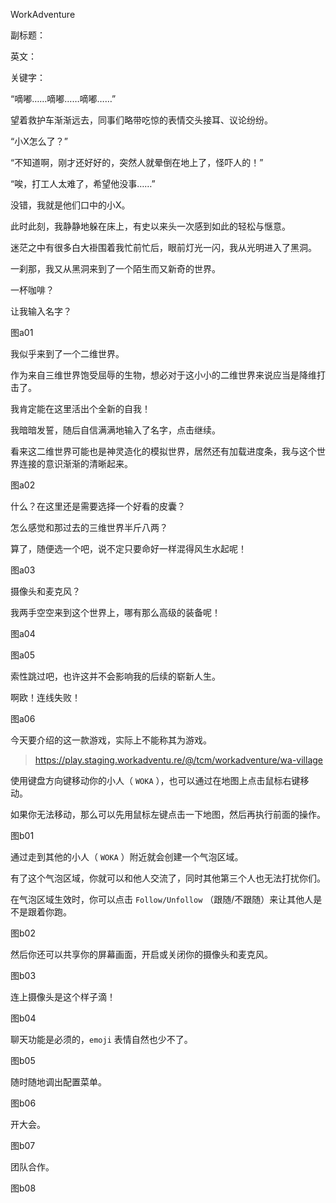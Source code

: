 WorkAdventure

副标题：

英文：

关键字：



“嘀嘟……嘀嘟……嘀嘟……”

望着救护车渐渐远去，同事们略带吃惊的表情交头接耳、议论纷纷。



“小X怎么了？”

“不知道啊，刚才还好好的，突然人就晕倒在地上了，怪吓人的！”

“唉，打工人太难了，希望他没事……”



没错，我就是他们口中的小X。

此时此刻，我静静地躲在床上，有史以来头一次感到如此的轻松与惬意。

迷茫之中有很多白大褂围着我忙前忙后，眼前灯光一闪，我从光明进入了黑洞。

一刹那，我又从黑洞来到了一个陌生而又新奇的世界。



一杯咖啡？

让我输入名字？

图a01



我似乎来到了一个二维世界。

作为来自三维世界饱受屈辱的生物，想必对于这小小的二维世界来说应当是降维打击了。

我肯定能在这里活出个全新的自我！

我暗暗发誓，随后自信满满地输入了名字，点击继续。



看来这二维世界可能也是神灵造化的模拟世界，居然还有加载进度条，我与这个世界连接的意识渐渐的清晰起来。

图a02



什么？在这里还是需要选择一个好看的皮囊？

怎么感觉和那过去的三维世界半斤八两？

算了，随便选一个吧，说不定只要命好一样混得风生水起呢！

图a03



摄像头和麦克风？

我两手空空来到这个世界上，哪有那么高级的装备呢！

图a04

图a05



索性跳过吧，也许这并不会影响我的后续的崭新人生。

啊欧！连线失败！

图a06













今天要介绍的这一款游戏，实际上不能称其为游戏。



> https://play.staging.workadventu.re/@/tcm/workadventure/wa-village







使用键盘方向键移动你的小人（ `WOKA` ），也可以通过在地图上点击鼠标右键移动。

如果你无法移动，那么可以先用鼠标左键点击一下地图，然后再执行前面的操作。

图b01



通过走到其他的小人（ `WOKA` ）附近就会创建一个气泡区域。

有了这个气泡区域，你就可以和他人交流了，同时其他第三个人也无法打扰你们。

在气泡区域生效时，你可以点击 `Follow/Unfollow` （跟随/不跟随）来让其他人是不是跟着你跑。

图b02



然后你还可以共享你的屏幕画面，开启或关闭你的摄像头和麦克风。

图b03



连上摄像头是这个样子滴！

图b04



聊天功能是必须的，`emoji` 表情自然也少不了。

图b05



随时随地调出配置菜单。

图b06



开大会。

图b07



团队合作。

图b08







